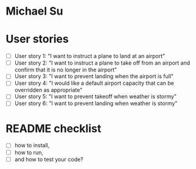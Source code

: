 # Michael Su

# User stories 

- [ ] User story 1: "I want to instruct a plane to land at an airport"
- [ ] User story 2: "I want to instruct a plane to take off from an airport and confirm that it is no longer in the airport"
- [ ] User story 3: "I want to prevent landing when the airport is full"
- [ ] User story 4: "I would like a default airport capacity that can be overridden as appropriate"
- [ ] User story 5: "I want to prevent takeoff when weather is stormy"
- [ ] User story 6: "I want to prevent landing when weather is stormy"

# README checklist

- [ ] how to install,
- [ ] how to run,
- [ ] and how to test your code?
